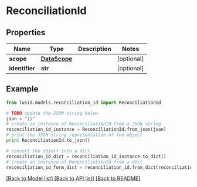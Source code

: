 # ReconciliationId


## Properties
Name | Type | Description | Notes
------------ | ------------- | ------------- | -------------
**scope** | [**DataScope**](DataScope.md) |  | [optional] 
**identifier** | **str** |  | [optional] 

## Example

```python
from lusid.models.reconciliation_id import ReconciliationId

# TODO update the JSON string below
json = "{}"
# create an instance of ReconciliationId from a JSON string
reconciliation_id_instance = ReconciliationId.from_json(json)
# print the JSON string representation of the object
print ReconciliationId.to_json()

# convert the object into a dict
reconciliation_id_dict = reconciliation_id_instance.to_dict()
# create an instance of ReconciliationId from a dict
reconciliation_id_form_dict = reconciliation_id.from_dict(reconciliation_id_dict)
```
[[Back to Model list]](../README.md#documentation-for-models) [[Back to API list]](../README.md#documentation-for-api-endpoints) [[Back to README]](../README.md)


